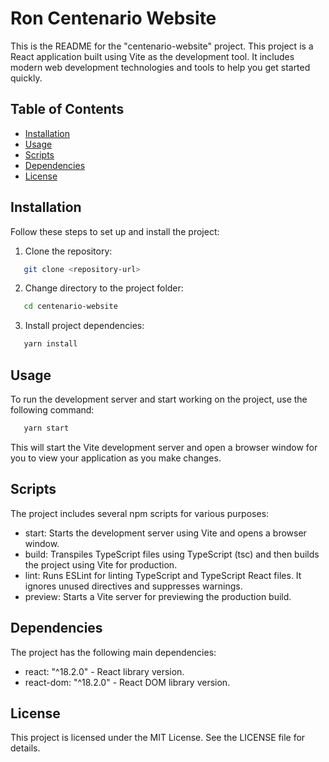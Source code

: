 # Ron Centenario Website

This is the README for the "centenario-website" project. This project is a React application built using Vite as the development tool. It includes modern web development technologies and tools to help you get started quickly.

## Table of Contents

- [Installation](#installation)
- [Usage](#usage)
- [Scripts](#scripts)
- [Dependencies](#dependencies)
- [License](#license)


## Installation

Follow these steps to set up and install the project:

1. Clone the repository:
```bash
   git clone <repository-url>
```

2. Change directory to the project folder:
```bash
   cd centenario-website
```
3. Install project dependencies:
```bash
   yarn install
```

## Usage
To run the development server and start working on the project, use the following command:
```bash
   yarn start
```
This will start the Vite development server and open a browser window for you to view your application as you make changes.

## Scripts
The project includes several npm scripts for various purposes:

- start: Starts the development server using Vite and opens a browser window.
- build: Transpiles TypeScript files using TypeScript (tsc) and then builds the project using Vite for production.
- lint: Runs ESLint for linting TypeScript and TypeScript React files. It ignores unused directives and suppresses warnings.
- preview: Starts a Vite server for previewing the production build.

## Dependencies
The project has the following main dependencies:

- react: "^18.2.0" - React library version.
- react-dom: "^18.2.0" - React DOM library version.

## License
This project is licensed under the MIT License. See the LICENSE file for details.



